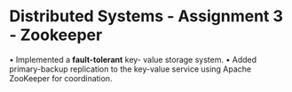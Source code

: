 # Distributed Systems - Assignment 3 - Zookeeper

• Implemented a **fault-tolerant** key- value storage system.
• Added primary-backup replication to the key-value service using Apache ZooKeeper for coordination.

